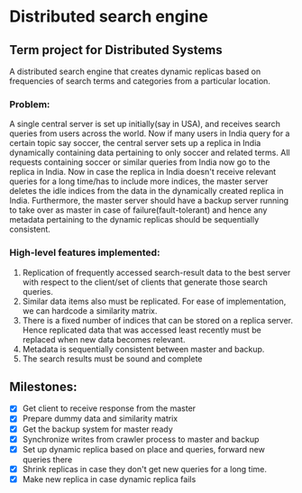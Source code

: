 # Distributed search engine

## Term project for Distributed Systems

A distributed search engine that creates dynamic replicas based on frequencies of search terms and categories from a particular location.


### Problem:

A single central server is set up initially(say in USA), and receives search queries from users
across the world. Now if many users in India query for a certain topic say soccer, the central
server sets up a replica in India dynamically containing data pertaining to only soccer and
related terms. All requests containing soccer or similar queries from India now go to the
replica in India. Now in case the replica in India doesn't receive relevant queries for a long
time/has to include more indices, the master server deletes the idle indices from the data in the dynamically created replica in India. Furthermore, the master server should have a backup server running to take over as master in case of failure(fault-tolerant) and hence any metadata pertaining to the dynamic replicas should be sequentially consistent.


### High-level features implemented:

1. Replication of frequently accessed search-result data​ to the best server with
respect to the client/set of clients that generate those search queries.
2. Similar​ data items also must be replicated. For ease of implementation, we can
hardcode a similarity matrix.
3. There is a fixed number of indices that can be stored on a replica server. Hence
replicated data that was accessed least recently must be replaced​ when new data
becomes relevant.
4. Metadata is sequentially consistent between master and backup.
5. The search results must be sound and complete


## Milestones:

- [x] Get client to receive response from the master 
- [x] Prepare dummy data and similarity matrix
- [x] Get the backup system for master ready 
- [x] Synchronize writes from crawler process to master and backup 
- [x] Set up dynamic replica based on place and queries, forward new queries there
- [x] Shrink replicas in case they don't get new queries for a long time.
- [x] Make new replica in case dynamic replica fails

